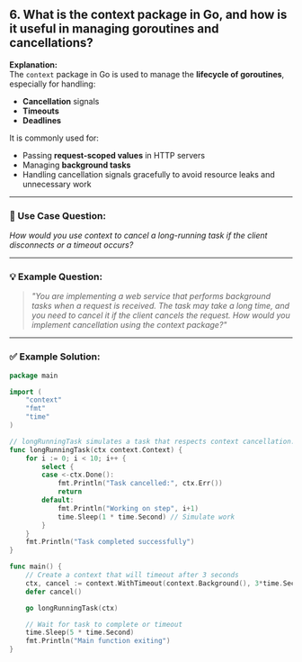 ## 6. What is the context package in Go, and how is it useful in managing goroutines and cancellations?

**Explanation:**  
The `context` package in Go is used to manage the **lifecycle of goroutines**, especially for handling:  
- **Cancellation** signals  
- **Timeouts**  
- **Deadlines**  

It is commonly used for:  
- Passing **request-scoped values** in HTTP servers  
- Managing **background tasks**  
- Handling cancellation signals gracefully to avoid resource leaks and unnecessary work

---

### 💬 Use Case Question:  
*How would you use context to cancel a long-running task if the client disconnects or a timeout occurs?*

---

### 💡 Example Question:  

> *"You are implementing a web service that performs background tasks when a request is received. The task may take a long time, and you need to cancel it if the client cancels the request. How would you implement cancellation using the context package?"*
---

### ✅ Example Solution:

```go
package main

import (
    "context"
    "fmt"
    "time"
)

// longRunningTask simulates a task that respects context cancellation.
func longRunningTask(ctx context.Context) {
    for i := 0; i < 10; i++ {
        select {
        case <-ctx.Done():
            fmt.Println("Task cancelled:", ctx.Err())
            return
        default:
            fmt.Println("Working on step", i+1)
            time.Sleep(1 * time.Second) // Simulate work
        }
    }
    fmt.Println("Task completed successfully")
}

func main() {
    // Create a context that will timeout after 3 seconds
    ctx, cancel := context.WithTimeout(context.Background(), 3*time.Second)
    defer cancel()

    go longRunningTask(ctx)

    // Wait for task to complete or timeout
    time.Sleep(5 * time.Second)
    fmt.Println("Main function exiting")
}
```